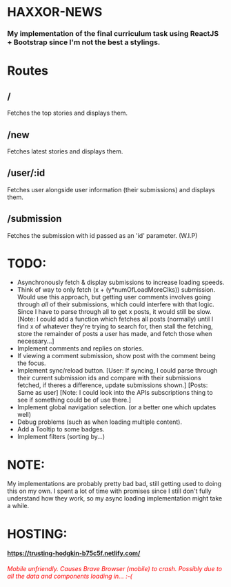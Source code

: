 <h1><b> HAXXOR-NEWS </b></h1>

### My implementation of the final curriculum task using ReactJS + Bootstrap since I'm not the best a stylings.

# Routes
## /
Fetches the top stories and displays them.


## /new
Fetches latest stories and displays them.


## /user/:id
Fetches user alongside user information (their submissions) and displays them.

## /submission
Fetches the submission with id passed as an 'id' parameter. (W.I.P)

# TODO:
- Asynchronously fetch & display submissions to increase loading speeds.
- Think of way to only fetch (x + (y*numOfLoadMoreClks)) submission. Would use this approach, but getting user comments involves going through <i>all</i> of their submissions, which could interfere with that logic. Since I have to parse through all to get x posts, it would still be slow. [Note: I could add a function which fetches all posts (normally) until I find x of whatever they're trying to search for, then stall the fetching, store the remainder of posts a user has made, and fetch those when necessary...]
- Implement comments and replies on stories.
- If viewing a comment submission, show post with the comment being the focus.
- Implement sync/reload button. [User: If syncing, I could parse through their current submission ids and compare with their submissions fetched, if theres a difference, update submissions shown.] [Posts: Same as user] [Note: I could look into the APIs subscriptions thing to see if something could be of use there.]
- Implement global navigation selection. (or a better one which updates well)
- Debug problems (such as when loading multiple content).
- Add a Tooltip to some badges.
- Implement filters (sorting by...)

# NOTE:
My implementations are probably pretty bad bad, still getting used to doing this on my own. I spent a lot of time with promises since I still don't fully understand how they work, so my async loading implementation might take a while.

# HOSTING:
#### https://trusting-hodgkin-b75c5f.netlify.com/

<i style="color: red"> Mobile unfriendly. Causes Brave Browser (mobile) to crash. Possibly due to all the data and components loading in... :-( </i>